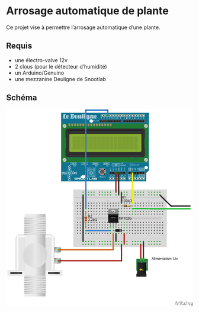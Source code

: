 Arrosage automatique de plante
==============================

Ce projet vise à permettre l’arrosage automatique d’une plante.

Requis
------

- une électro-valve 12v
- 2 clous (pour le détecteur d’humidité)
- un Arduino/Genuino
- une mezzanine Deuligne de Snootlab

Schéma
------

![Schéma de l’arroseur](sketch/arroseur.png)
